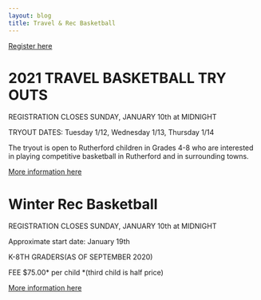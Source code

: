 ```yaml
---
layout: blog
title: Travel & Rec Basketball
---
```


[Register here](https://register.communitypass.net/reg/index.cfm)

# 2021 TRAVEL BASKETBALL TRY OUTS

REGISTRATION CLOSES SUNDAY, JANUARY 10th at MIDNIGHT

TRYOUT DATES: Tuesday 1/12, Wednesday 1/13, Thursday 1/14

The tryout is open to Rutherford children in Grades 4-8 who are interested in playing competitive basketball in Rutherford and in surrounding towns.

[More information here](https://storage.googleapis.com/static.rutherford-nj.com/recreation/winter-2020-21/Travel%20Basketball%20Flyer%202021-2.pdf)


# Winter Rec Basketball

REGISTRATION CLOSES SUNDAY, JANUARY 10th at MIDNIGHT

Approximate start date: January 19th

K-8TH GRADERS(AS OF SEPTEMBER 2020)

FEE $75.00* per child *(third child is half price)

[More information here](https://storage.googleapis.com/static.rutherford-nj.com/recreation/winter-2020-21/WINTER%20Basketball%20Registration_2020_K-8th.pdf)
